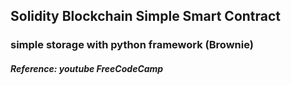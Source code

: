 ## Solidity Blockchain Simple Smart Contract 
### simple storage with python framework (Brownie)
##### Reference: youtube FreeCodeCamp
